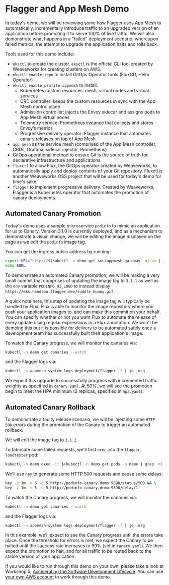 # Flagger and App Mesh Demo

In today's demo, we will be reviewing some how Flagger uses App Mesh to automatically, 
incrementally introduce traffic to an upgraded version of an application before promoting it 
to serve 100% of live traffic. We will also demonstrate what happens in a "failed" deployment
scenario, whereupon failed metrics, the attempt to upgrade the application halts and rolls back.

Tools used for this demo include:

* `eksctl` to create the cluster. `eksctl` is the official CLI tool created by Weaveworks for creating clusters on AWS. 
* `eksctl enable repo` to install GitOps Operator tools (FluxCD, Helm Operator)
* `eksctl enable profile appmesh` to install:
    * Kubernetes custom resources: mesh, virtual nodes and virtual services
    * CRD controller: keeps the custom resources in sync with the App Mesh control plane
    * Admission controller: injects the Envoy sidecar and assigns pods to App Mesh virtual nodes
    * Telemetry service: Prometheus instance that collects and stores Envoy’s metrics
    * Progressive delivery operator: Flagger instance that automates canary releases on top of App Mesh
* `app mesh` as the service mesh (comprised of the App Mesh controller, CRDs, Grafana, 
sidecar injector, Prometheus)
* GitOps operational method to ensure Git is the source of truth for declarative infrastructure and applications
* `fluxctl` to allow Flux, the GitOps operator created by Weaveworks, to automatically apply and deploy contents of your 
Git repository. Fluxctl is another Weaveworks OSS project that will be used for today's demo for time's sake.
* `flagger` to implement progressive delivery. Created by Weaveworks, Flagger is a Kubernetes operator 
that automates the promotion of canary deployments.

## Automated Canary Promotion

Today's demo uses a sample microservice `podinfo` to mimic an application for us to Canary. Version 3.1.0 is currently 
deployed, and as a mechanism to demonstrate a visual change, we will be editing the image displayed on the page as we edit 
the `podinfo` image tag. 

You can get the ingress public address by running:

```sh
export URL="http://$(kubectl -n demo get svc/appmesh-gateway -ojson | jq -r ".status.loadBalancer.ingress[].hostname")"
echo $URL
```

To demonstrate an automated Canary promotion, we will be making a very small commit that comprises of updating the image tag
to `3.1.1` as well as the `env` variable `PODINFO_UI_LOGO` to instead display `https://eks.handson.flagger.dev/cuddle_bunny.gif`.

A quick note here, this step of updating the image tag will typically be handled by Flux. Flux is able to monitor the image 
repository where you push your application images to, and can make this commit on your behalf. You can specify whether or 
not you want Flux to automate the release of every update using regular expressions in a Flux annotation. We won't be demoing this 
but it is possible for delivery to be automated safely once a development team has successfully built their application's image.

To watch the Canary progress, we will monitor the canaries via:

```sh
kubectl -n demo get canaries --watch
```

and the Flagger logs via:

```sh
kubectl -n appmesh-system logs deployment/flagger -f | jq .msg
```

We expect this upgrade to successfully progress with incremented traffic weights as specified in `canary.yaml`. At 50%, we will 
see the promotion begin to meet the HPA minimum (2 replicas, specified in `hpa.yaml`).

## Automated Canary Rollback

To demonstrate a faulty release scenario, we will be injecting some `HTTP 500` errors during the promotion of the Canary
to trigger an automated rollback.

We will edit the image tag to `3.1.2`. 

To fabricate some failed requests, we'll first `exec` into the `flagger-loadtester` pod:

```sh
kubectl -n demo exec -it $(kubectl -n demo get pods -o name | grep -m1 flagger-loadtester | cut -d'/' -f 2) bash
```

We'll use `hey` to generate some HTTP 500 requests and cause some delays:

```sh
hey -z 1m -c 5 -q 5 http://podinfo-canary.demo:9898/status/500 && \
hey -z 1m -c 5 -q 5 http://podinfo-canary.demo:9898/delay/1
```

To watch the Canary progress, we will monitor the canaries via:

```sh
kubectl -n demo get canaries --watch
```

and the Flagger logs via:

```sh
kubectl -n appmesh-system logs deployment/flagger -f | jq .msg
```

In this example, we'll expect to see the Canary progress until the errors take place. Once the threshold for errors is met,
we expect the Canary to be halted until the success rate increases to 99% (set in `canary.yaml`). We then expect the 
promotion to halt, and for all traffic to be routed back to the stable version of your application.

If you would like to run through this demo on your own, please take a look at Workshop 5, [Accelerating 
the Software Development Lifecycle](https://weaveworks-gitops.awsworkshop.io/50_workshop_5_accelerating_sdlc.html). You can use [your
own AWS account](https://weaveworks-gitops.awsworkshop.io/10_aws_prerequisites/20_self_paced.html) to work through this demo.

